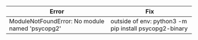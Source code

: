 |Error|Fix|
|---|---|
|ModuleNotFoundError: No module named 'psycopg2'| outside of env: python3 -m pip install psycopg2-binary|